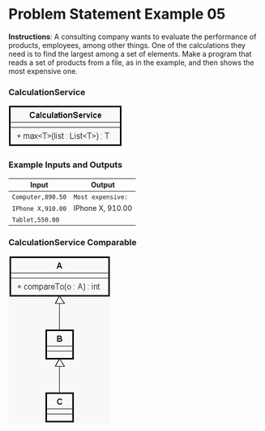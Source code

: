 # Problem Statement Example 05

**Instructions**: A consulting company wants to evaluate the performance of products, employees, among other things. One
of the calculations they need is to find the largest among a set of elements. Make a program that reads a set of
products from a file, as in the example, and then shows the most expensive one.

### CalculationService

![Calculation Service](https://github.com/souzafcharles/Complete-Java-Object-Oriented-Programming-and-Projects/blob/main/Section_O15_Generics_Set_and_Map/ProblemStatementExample06/calculation-service-model.png)

### Example Inputs and Outputs

| **Input**         | **Output**        |
|-------------------|-------------------|
| `Computer,890.50` | `Most expensive:` |
| `IPhone X,910.00` | IPhone X, 910.00  |
| `Tablet,550.00`   |                   |

### CalculationService Comparable

![Calculation Service Comparable](https://github.com/souzafcharles/Complete-Java-Object-Oriented-Programming-and-Projects/blob/main/Section_O15_Generics_Set_and_Map/ProblemStatementExample06/calculation-service-comparable.png)
